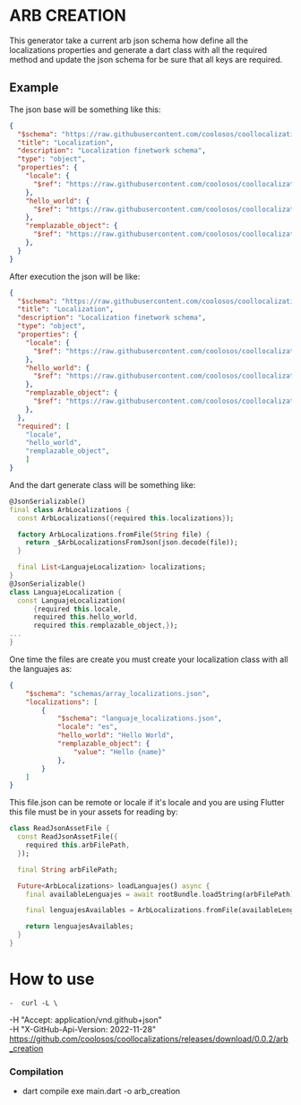 # ARB CREATION

This generator take a current arb json schema how define all the localizations properties and generate a dart class with all the required method and update the json schema for be sure that all keys are required.

## Example
The json base will be something like this:
```json
{
  "$schema": "https://raw.githubusercontent.com/coolosos/coollocalizations/main/json_schemas/arb_localization.json",
  "title": "Localization",
  "description": "Localization finetwork schema",
  "type": "object",
  "properties": {
    "locale": {
      "$ref": "https://raw.githubusercontent.com/coolosos/coollocalizations/main/json_schemas/arb_instances.json#/objects/simple"
    },
    "hello_world": {
      "$ref": "https://raw.githubusercontent.com/coolosos/coollocalizations/main/json_schemas/arb_instances.json#/objects/simple"
    },
    "remplazable_object": {
      "$ref": "https://raw.githubusercontent.com/coolosos/coollocalizations/main/json_schemas/arb_instances.json#/objects/replacement"
    },
  }
}
```
After execution the json will be like:
```json
{
  "$schema": "https://raw.githubusercontent.com/coolosos/coollocalizations/main/json_schemas/arb_localization.json",
  "title": "Localization",
  "description": "Localization finetwork schema",
  "type": "object",
  "properties": {
    "locale": {
      "$ref": "https://raw.githubusercontent.com/coolosos/coollocalizations/main/json_schemas/arb_instances.json#/objects/simple"
    },
    "hello_world": {
      "$ref": "https://raw.githubusercontent.com/coolosos/coollocalizations/main/json_schemas/arb_instances.json#/objects/simple"
    },
    "remplazable_object": {
      "$ref": "https://raw.githubusercontent.com/coolosos/coollocalizations/main/json_schemas/arb_instances.json#/objects/replacement"
    },
  },
  "required": [
    "locale",
    "hello_world",
    "remplazable_object",
    ]
}
```
And the dart generate class will be something like: 
```dart
@JsonSerializable()
final class ArbLocalizations {
  const ArbLocalizations({required this.localizations});

  factory ArbLocalizations.fromFile(String file) {
    return _$ArbLocalizationsFromJson(json.decode(file));
  }

  final List<LanguajeLocalization> localizations;
}
@JsonSerializable()
class LanguajeLocalization {
  const LanguajeLocalization(
      {required this.locale,
      required this.hello_world,
      required this.remplazable_object,});
...
}

```

One time the files are create you must create your localization class with all the languajes as:

```json
{
    "$schema": "schemas/array_localizations.json",
    "localizations": [
        {
            "$schema": "languaje_localizations.json",
            "locale": "es",
            "hello_world": "Hello World",
            "remplazable_object": {
                "value": "Hello {name}"
            },
        }
    ]
}
```

This file.json can be remote or locale if it's locale and you are using Flutter this file must be in your assets for reading by:

```dart
class ReadJsonAssetFile {
  const ReadJsonAssetFile({
    required this.arbFilePath,
  });

  final String arbFilePath;

  Future<ArbLocalizations> loadLanguajes() async {
    final availableLenguajes = await rootBundle.loadString(arbFilePath);

    final lenguajesAvailables = ArbLocalizations.fromFile(availableLenguajes);

    return lenguajesAvailables;
  }
}
```

# How to use
    -  curl -L \
  -H "Accept: application/vnd.github+json" \
  -H "X-GitHub-Api-Version: 2022-11-28" \
  https://github.com/coolosos/coollocalizations/releases/download/0.0.2/arb_creation

### Compilation

- dart compile exe main.dart -o arb_creation 